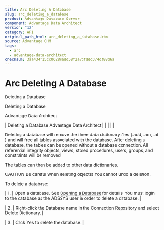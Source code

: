```yaml
---
title: Arc Deleting A Database
slug: arc_deleting_a_database
product: Advantage Database Server
component: Advantage Data Architect
version: "12"
category: API
original_path_html: arc_deleting_a_database.htm
source: Advantage CHM
tags:
  - arc
  - advantage-data-architect
checksum: 3aa434f15cc0628dadd58f2a7dfddd374d388d6a
---
```


# Arc Deleting A Database

Deleting a Database

Deleting a Database

Advantage Data Architect

| Deleting a Database  Advantage Data Architect |  |  |  |  |

Deleting a database will remove the three data dictionary files (.add, .am, .ai ) and will free all tables associated with the database. After deleting a database, the tables can be opened without a database connection. All referential integrity objects, views, stored procedures, users, groups, and constraints will be removed.

The tables can then be added to other data dictionaries.

CAUTION Be careful when deleting objects! You cannot undo a deletion.

To delete a database:

| 1. | Open a database. See [Opening a Database](arc_opening_a_database2.md) for details. You must login to the database as the ADSSYS user in order to delete a database. |

| 2. | Right-click the Database name in the Connection Repository and select Delete Dictionary. |

| 3. | Click Yes to delete the database. |
